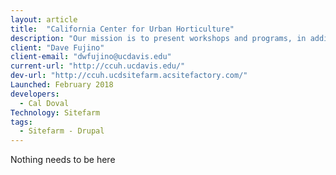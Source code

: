 ```yaml
---
layout: article
title:  "California Center for Urban Horticulture"
description: "Our mission is to present workshops and programs, in addition to working on initiatives hat promote scientific research and the exchange of science-based principles and practices that protect resources and enhances ecosystems in the urban environment in California."
client: "Dave Fujino"
client-email: "dwfujino@ucdavis.edu"
current-url: "http://ccuh.ucdavis.edu/"
dev-url: "http://ccuh.ucdsitefarm.acsitefactory.com/"
Launched: February 2018
developers:
  - Cal Doval
Technology: Sitefarm
tags:
  - Sitefarm - Drupal
---
```


Nothing needs to be here
